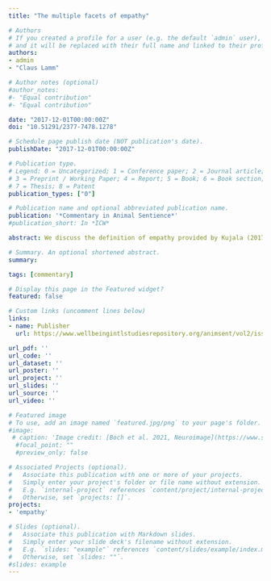 ```yaml
---
title: "The multiple facets of empathy"

# Authors
# If you created a profile for a user (e.g. the default `admin` user), write the username (folder name) here 
# and it will be replaced with their full name and linked to their profile.
authors: 
- admin
- "Claus Lamm"

# Author notes (optional)
#author_notes:
#- "Equal contribution"
#- "Equal contribution"

date: "2017-12-01T00:00:00Z"
doi: "10.51291/2377-7478.1278"

# Schedule page publish date (NOT publication's date).
publishDate: "2017-12-01T00:00:00Z"

# Publication type.
# Legend: 0 = Uncategorized; 1 = Conference paper; 2 = Journal article;
# 3 = Preprint / Working Paper; 4 = Report; 5 = Book; 6 = Book section;
# 7 = Thesis; 8 = Patent
publication_types: ["0"]

# Publication name and optional abbreviated publication name.
publication: '*Commentary in Animal Sentience*'
#publication_short: In *ICW*

abstract: We discuss the definition of empathy provided by Kujala (2017) and argue that research in this field, in assigning the cognitive component of empathy only a secondary role, misses crucial information. Further knowledge about dogs’ ability for higher cognitive processes helps (a) in interpreting results such as potential prosocial behavior in dogs and (b) sheds light on the question of whether abilities like perspective-taking and self-other distinction are uniquely human.

# Summary. An optional shortened abstract.
summary:  

tags: [commentary]

# Display this page in the Featured widget?
featured: false

# Custom links (uncomment lines below)
links:
- name: Publisher
  url: https://www.wellbeingintlstudiesrepository.org/animsent/vol2/iss14/14/

url_pdf: ''
url_code: ''
url_dataset: ''
url_poster: ''
url_project: ''
url_slides: ''
url_source: ''
url_video: ''

# Featured image
# To use, add an image named `featured.jpg/png` to your page's folder. 
#image:
 # caption: 'Image credit: [Boch et al. 2021, Neuroimage](https://www.sciencedirect.com/science/article/pii/S1053811920308995?via%3Dihub#sec0028)'
  #focal_point: ""
  #preview_only: false

# Associated Projects (optional).
#   Associate this publication with one or more of your projects.
#   Simply enter your project's folder or file name without extension.
#   E.g. `internal-project` references `content/project/internal-project/index.md`.
#   Otherwise, set `projects: []`.
projects:
- 'empathy'

# Slides (optional).
#   Associate this publication with Markdown slides.
#   Simply enter your slide deck's filename without extension.
#   E.g. `slides: "example"` references `content/slides/example/index.md`.
#   Otherwise, set `slides: ""`.
#slides: example
---
```


